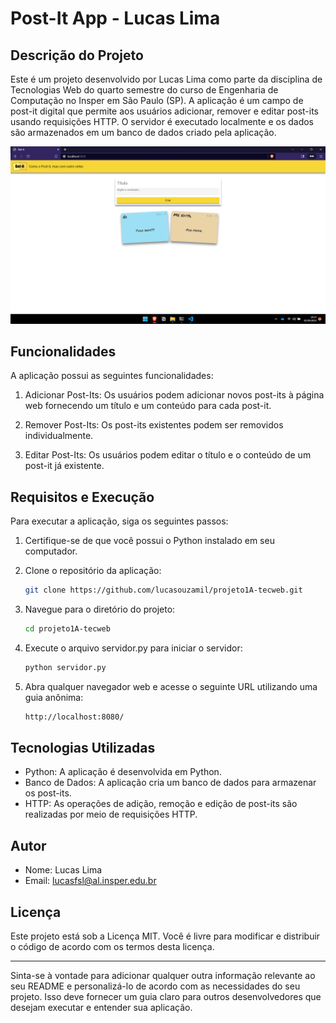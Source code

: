 # Post-It App - Lucas Lima

## Descrição do Projeto

Este é um projeto desenvolvido por Lucas Lima como parte da disciplina de Tecnologias Web do quarto semestre do curso de Engenharia de Computação no Insper em São Paulo (SP). A aplicação é um campo de post-it digital que permite aos usuários adicionar, remover e editar post-its usando requisições HTTP. O servidor é executado localmente e os dados são armazenados em um banco de dados criado pela aplicação.

![Tela principal da aplicação](templates/img/telainicial.png)

## Funcionalidades

A aplicação possui as seguintes funcionalidades:

1. Adicionar Post-Its: Os usuários podem adicionar novos post-its à página web fornecendo um título e um conteúdo para cada post-it.

2. Remover Post-Its: Os post-its existentes podem ser removidos individualmente.

3. Editar Post-Its: Os usuários podem editar o título e o conteúdo de um post-it já existente.

## Requisitos e Execução

Para executar a aplicação, siga os seguintes passos:

1. Certifique-se de que você possui o Python instalado em seu computador.

2. Clone o repositório da aplicação:

   ```bash
   git clone https://github.com/lucasouzamil/projeto1A-tecweb.git

3. Navegue para o diretório do projeto:

   ```bash
   cd projeto1A-tecweb

4. Execute o arquivo servidor.py para iniciar o servidor:

   ```bash
   python servidor.py

5. Abra qualquer navegador web e acesse o seguinte URL utilizando uma guia anônima:

   ```bash
   http://localhost:8080/

## Tecnologias Utilizadas
* Python: A aplicação é desenvolvida em Python.
* Banco de Dados: A aplicação cria um banco de dados para armazenar os post-its.
* HTTP: As operações de adição, remoção e edição de post-its são realizadas por meio de requisições HTTP.

## Autor
* Nome: Lucas Lima
* Email: lucasfsl@al.insper.edu.br

## Licença
Este projeto está sob a Licença MIT. Você é livre para modificar e distribuir o código de acordo com os termos desta licença.

___

Sinta-se à vontade para adicionar qualquer outra informação relevante ao seu README e personalizá-lo de acordo com as necessidades do seu projeto. Isso deve fornecer um guia claro para outros desenvolvedores que desejam executar e entender sua aplicação.

